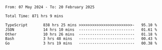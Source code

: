
<!--START_SECTION:waka-->

```txt
From: 07 May 2024 - To: 20 February 2025

Total Time: 871 hrs 9 mins

TypeScript       838 hrs 25 mins >>>>>>>>>>>>>>>>>>>>>>>>-   95.10 %
JSON             14 hrs 10 mins  -------------------------   01.61 %
Other            10 hrs 26 mins  -------------------------   01.18 %
Bash             3 hrs 48 mins   -------------------------   00.43 %
Go               3 hrs 19 mins   -------------------------   00.38 %
```

<!--END_SECTION:waka-->

<!--

### Hi there 👋
**Iam-cesar/Iam-cesar** is a ✨ _special_ ✨ repository because its `README.md` (this file) appears on your GitHub profile.

Here are some ideas to get you started:

- 🔭 I’m currently working on ...
- 🌱 I’m currently learning ...
- 👯 I’m looking to collaborate on ...
- 🤔 I’m looking for help with ...
- 💬 Ask me about ...
- 📫 How to reach me: ...
- 😄 Pronouns: ...
- ⚡ Fun fact: ...
-->
